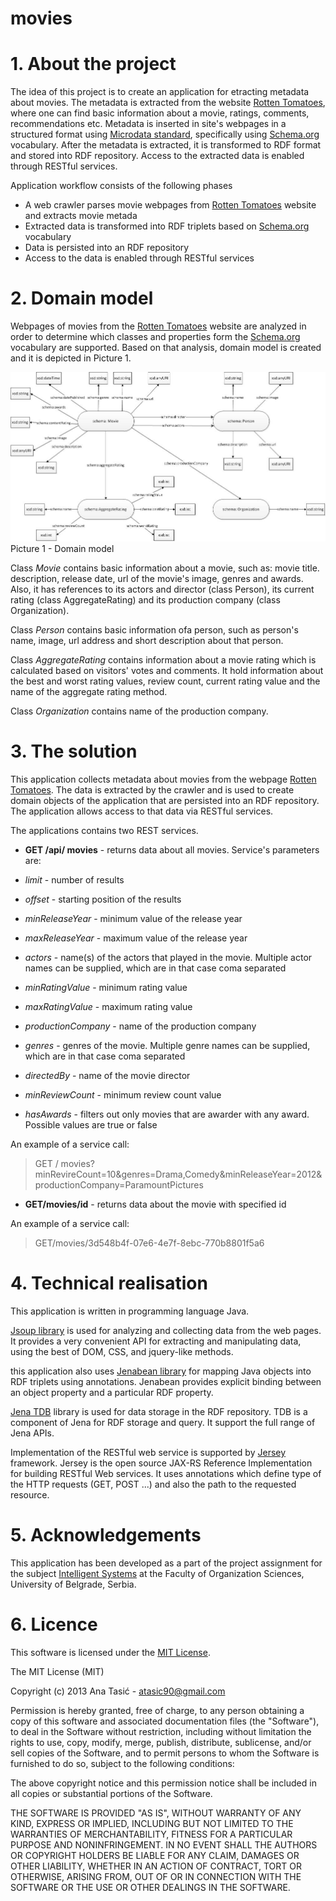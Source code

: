 movies
======

# 1. About the project

The idea of this project is to create an application for etracting metadata about movies. The metadata is extracted from the website [Rotten Tomatoes](http://www.rottentomatoes.com), where one can find basic information about a movie, ratings, comments, recommendations etc.
Metadata is inserted in site's webpages in a structured format using [Microdata standard](http://dev.w3.org/html5/md/), specifically using [Schema.org](http://schema.org/) vocabulary. After the metadata is extracted, it is transformed to RDF format and stored into RDF repository. Access to the extracted data is enabled through RESTful services.

Application workflow consists of the following phases
- A web crawler parses movie webpages from [Rotten Tomatoes](http://www.rottentomatoes.com) website and extracts movie metada
- Extracted data is transformed into RDF triplets based on [Schema.org](http://schema.org/) vocabulary
- Data is persisted into an RDF repository
- Access to the data is enabled through RESTful services

# 2. Domain model

Webpages of movies from the [Rotten Tomatoes](http://www.rottentomatoes.com) website are analyzed in order to determine which classes and properties form the [Schema.org](http://schema.org/) vocabulary are supported. Based on that analysis, domain model is created and it is depicted in Picture 1.

![Picture 1 - Domain model](docs/image/domain_model.jpg)
Picture 1 - Domain model

Class *Movie* contains basic information about a movie, such as: movie title. description, release date, url of the movie's image, genres and awards. Also, it has references to its actors and director (class Person), its current rating (class AggregateRating) and its production company (class Organization).

Class *Person* contains basic information ofa person, such as person's name, image, url address and short description about that person.

Class *AggregateRating* contains information about a movie rating which is calculated based on visitors' votes and comments. It hold information about the best and worst rating values, review count, current rating value and the name of the aggregate rating method.

Class *Organization* contains name of the production company.

# 3. The solution

This application collects metadata about movies from the webpage [Rotten Tomatoes](http://www.rottentomatoes.com). The data is extracted by the crawler and is used to create domain objects of the application that are persisted into an RDF repository. The application allows access to that data via RESTful services.

The applications contains two REST services.

* **GET /api/ movies** - returns data about all movies. Service's parameters are:

* *limit* - number of results
* *offset* - starting position of the results
* *minReleaseYear* - minimum value of the release year 
* *maxReleaseYear* - maximum value of the release year
* *actors* - name(s) of the actors that played in the movie. Multiple actor names can be supplied, which are in that case coma separated
* *minRatingValue* - minimum rating value
* *maxRatingValue* - maximum rating value
* *productionCompany* - name of the production company
* *genres* - genres of the movie. Multiple genre names can be supplied, which are in that case coma separated
* *directedBy* - name of the movie director
* *minReviewCount* - minimum review count value
* *hasAwards* - filters out only movies that are awarder with any award. Possible values are true or false

An example of a service call:
> GET / movies?minRevireCount=10&genres=Drama,Comedy&minReleaseYear=2012&productionCompany=ParamountPictures

* **GET/movies/id** - returns data about the movie with specified id

An example of a service call:
> GET/movies/3d548b4f-07e6-4e7f-8ebc-770b8801f5a6

# 4. Technical realisation

This application is written in programming language Java. 

[Jsoup library](http://jsoup.org/) is used for analyzing and collecting data from the web pages. It provides a very convenient API for extracting and manipulating data, using the best of DOM, CSS, and jquery-like methods.

this application also uses [Jenabean library](https://code.google.com/p/jenabean/) for mapping Java objects into RDF triplets using annotations. Jenabean provides explicit binding between an object property and a particular RDF property.

[Jena TDB](http://jena.apache.org/documentation/tdb/) library is used for data storage in the RDF repository. TDB is a component of Jena for RDF storage and query. It support the full range of Jena APIs.

Implementation of the RESTful web service is supported by [Jersey](https://jersey.java.net/) framework. Jersey is the open source JAX-RS Reference Implementation for building RESTful Web services. It uses annotations which define type of the HTTP requests (GET, POST ...) and also the path to the requested resource. 

# 5. Acknowledgements
This application has been developed as a part of the project assignment for the subject [Intelligent Systems](http://is.fon.rs) at the Faculty of Organization Sciences, University of Belgrade, Serbia.

# 6. Licence
This software is licensed under the [MIT License](http://opensource.org/licenses/MIT).

The MIT License (MIT)

Copyright (c) 2013 Ana Tasić - atasic90@gmail.com

Permission is hereby granted, free of charge, to any person obtaining a copy
of this software and associated documentation files (the "Software"), to deal
in the Software without restriction, including without limitation the rights
to use, copy, modify, merge, publish, distribute, sublicense, and/or sell
copies of the Software, and to permit persons to whom the Software is
furnished to do so, subject to the following conditions:

The above copyright notice and this permission notice shall be included in
all copies or substantial portions of the Software.

THE SOFTWARE IS PROVIDED "AS IS", WITHOUT WARRANTY OF ANY KIND, EXPRESS OR
IMPLIED, INCLUDING BUT NOT LIMITED TO THE WARRANTIES OF MERCHANTABILITY,
FITNESS FOR A PARTICULAR PURPOSE AND NONINFRINGEMENT. IN NO EVENT SHALL THE
AUTHORS OR COPYRIGHT HOLDERS BE LIABLE FOR ANY CLAIM, DAMAGES OR OTHER
LIABILITY, WHETHER IN AN ACTION OF CONTRACT, TORT OR OTHERWISE, ARISING FROM,
OUT OF OR IN CONNECTION WITH THE SOFTWARE OR THE USE OR OTHER DEALINGS IN
THE SOFTWARE.
